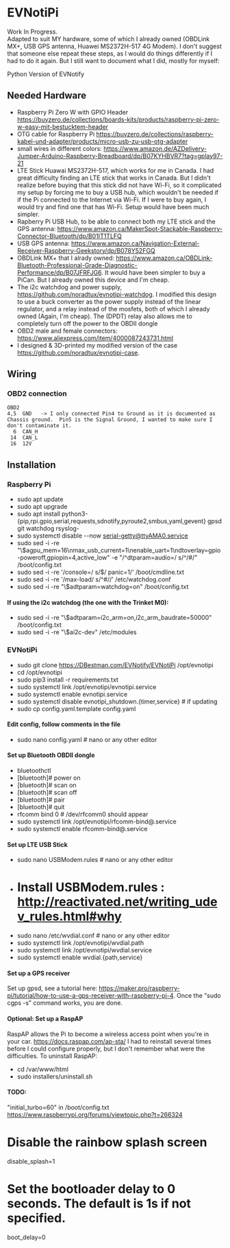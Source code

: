 # EVNotiPi
Work In Progress.  
Adapted to suit MY hardware, some of which I already owned (OBDLink MX+, USB GPS antenna, Huawei MS2372H-517 4G Modem).
I don't suggest that someone else repeat these steps, as I would do things differently if I had to do it again.  But I still want to document what I did, mostly for myself:

Python Version of EVNotify
## Needed Hardware
- Raspberry Pi Zero W with GPIO Header https://buyzero.de/collections/boards-kits/products/raspberry-pi-zero-w-easy-mit-bestucktem-header
- OTG cable for Raspberry Pi https://buyzero.de/collections/raspberry-kabel-und-adapter/products/micro-usb-zu-usb-otg-adapter
- small wires in different colors: https://www.amazon.de/AZDelivery-Jumper-Arduino-Raspberry-Breadboard/dp/B07KYHBVR7?tag=gplay97-21
- LTE Stick Huawai MS2372H-517, which works for me in Canada.  I had great difficulty finding an LTE stick that works in Canada.  But I didn't realize before buying that this stick did not have Wi-Fi, so it complicated my setup by forcing me to buy a USB hub, which wouldn't be needed if if the Pi connected to the Internet via Wi-Fi.  If I were to buy again, I would try and find one that has Wi-Fi.  Setup would have been much simpler.
- Rapberry Pi USB Hub, to be able to connect both my LTE stick and the GPS antenna: https://www.amazon.ca/MakerSpot-Stackable-Raspberry-Connector-Bluetooth/dp/B01IT1TLFQ
- USB GPS antenna: https://www.amazon.ca/Navigation-External-Receiver-Raspberry-Geekstory/dp/B078Y52FGQ
- OBDLink MX+ that I alrady owned: https://www.amazon.ca/OBDLink-Bluetooth-Professional-Grade-Diagnostic-Performance/dp/B07JFRFJG6.  It would have been simpler to buy a PiCan.  But I already owned this device and I'm cheap.
- The i2c watchdog and power supply, https://github.com/noradtux/evnotipi-watchdog.  I modified this design to use a buck converter as the power supply instead of the linear regulator, and a relay instead of the mosfets, both of which I already owned (Again, I'm cheap).  The (DPDT) relay also allows me to completely turn off the power to the OBDII dongle
- OBD2 male and female connectors: https://www.aliexpress.com/item/4000087243731.html
- I designed & 3D-printed my modified version of the case https://github.com/noradtux/evnotipi-case.
## Wiring
### OBD2 connection
```
OBD2       
4,5  GND   -> I only connected Pin4 to Ground as it is documented as Chassis ground.  Pin5 is the Signal Ground, I wanted to make sure I don't contaminate it.
  6  CAN_H 
 14  CAN_L 
 16  12V   
```
## Installation
### Raspberry Pi
- sudo apt update
- sudo apt upgrade
- sudo apt install python3-{pip,rpi.gpio,serial,requests,sdnotify,pyroute2,smbus,yaml,gevent} gpsd git watchdog rsyslog-
- sudo systemctl disable --now serial-getty@ttyAMA0.service
- sudo sed -i -re "\\$agpu_mem=16\nmax_usb_current=1\nenable_uart=1\ndtoverlay=gpio-poweroff,gpiopin=4,active_low" -e "/^dtparam=audio=/ s/^/#/" /boot/config.txt
- sudo sed -i -re '/console=/ s/$/ panic=1/' /boot/cmdline.txt
- sudo sed -i -re '/max-load/ s/^#//' /etc/watchdog.conf
- sudo sed -i -re "\\$adtparam=watchdog=on" /boot/config.txt
#### If using the i2c watchdog (the one with the Trinket M0):
- sudo sed -i -re "\\$adtparam=i2c_arm=on,i2c_arm_baudrate=50000" /boot/config.txt
- sudo sed -i -re "\\$ai2c-dev" /etc/modules
### EVNotiPi
- sudo git clone https://DBestman.com/EVNotify/EVNotiPi /opt/evnotipi
- cd /opt/evnotipi
- sudo pip3 install -r requirements.txt
- sudo systemctl link /opt/evnotipi/evnotipi.service
- sudo systemctl enable evnotipi.service
- sudo systemctl disable evnotipi_shutdown.{timer,service} # if updating
- sudo cp config.yaml.template config.yaml
#### Edit config, follow comments in the file
- sudo nano config.yaml # nano or any other editor
#### Set up Bluetooth OBDII dongle
- bluetoothctl
- [bluetooth]# power on
- [bluetooth]# scan on
- [bluetooth]# scan off
- [bluetooth]# pair <MAC>
- [bluetooth]# quit
- rfcomm bind 0 <MAC> # /dev/rfcomm0 should appear
- sudo systemctl link /opt/evnotipi/rfcomm-bind@.service
- sudo systemctl enable rfcomm-bind@<MAC>.service
#### Set up LTE USB Stick
- sudo nano USBModem.rules # nano or any other editor
- # Install USBModem.rules : http://reactivated.net/writing_udev_rules.html#why
- sudo nano /etc/wvdial.conf # nano or any other editor
- sudo systemctl link /opt/evnotipi/wvdial.path
- sudo systemctl link /opt/evnotipi/wvdial.service
- sudo systemctl enable wvdial.{path,service}
#### Set up a GPS receiver
Set up gpsd, see a tutorial here: https://maker.pro/raspberry-pi/tutorial/how-to-use-a-gps-receiver-with-raspberry-pi-4. Once the "sudo cgps -s" command works, you are done.
#### Optional: Set up a RaspAP
RaspAP allows the Pi to become a wireless access point when you're in your car.  https://docs.raspap.com/ap-sta/
I had to reinstall several times before I could configure properly, but I don't remember what were the difficulties.
To uninstall RaspAP:
- cd /var/www/html
- sudo installers/uninstall.sh
#### TODO:
"initial_turbo=60" in /boot/config.txt
https://www.raspberrypi.org/forums/viewtopic.php?t=266324
# Disable the rainbow splash screen
disable_splash=1
# Set the bootloader delay to 0 seconds. The default is 1s if not specified.
boot_delay=0
